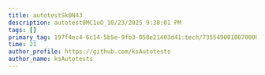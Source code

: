 ```yaml
---
title: autotestSk0N43
description: autotest0MC1uO_10/23/2025 9:38:01 PM
tags: []
primary_tag: 197f4ec4-6c14-5b5e-9fb3-058e21403d41:tech/73554900100700000996/67838200100800006287
time: 21
author_profile: https://github.com/ksAutotests
author_name: ksAutotests
---
```

